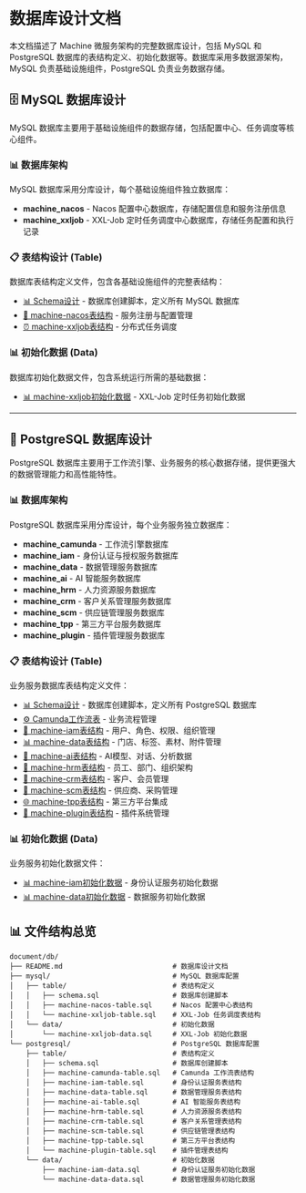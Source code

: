 # 数据库设计文档

本文档描述了 Machine 微服务架构的完整数据库设计，包括 MySQL 和 PostgreSQL 数据库的表结构定义、初始化数据等。数据库采用多数据源架构，MySQL 负责基础设施组件，PostgreSQL 负责业务数据存储。

## 🗄️ MySQL 数据库设计

MySQL 数据库主要用于基础设施组件的数据存储，包括配置中心、任务调度等核心组件。

### 📊 数据库架构

MySQL 数据库采用分库设计，每个基础设施组件独立数据库：

- **machine_nacos** - Nacos 配置中心数据库，存储配置信息和服务注册信息
- **machine_xxljob** - XXL-Job 定时任务调度中心数据库，存储任务配置和执行记录

### 📋 表结构设计 (Table)

数据库表结构定义文件，包含各基础设施组件的完整表结构：

- [📊 Schema设计](mysql/table/schema.sql) - 数据库创建脚本，定义所有 MySQL 数据库
- [🔧 machine-nacos表结构](mysql/table/machine-nacos-table.sql) - 服务注册与配置管理
- [⏰ machine-xxljob表结构](mysql/table/machine-xxljob-table.sql) - 分布式任务调度

### 📊 初始化数据 (Data)

数据库初始化数据文件，包含系统运行所需的基础数据：

- [📊 machine-xxljob初始化数据](mysql/data/machine-xxljob-data.sql) - XXL-Job 定时任务初始化数据

---

## 🐘 PostgreSQL 数据库设计

PostgreSQL 数据库主要用于工作流引擎、业务服务的核心数据存储，提供更强大的数据管理能力和高性能特性。

### 📊 数据库架构

PostgreSQL 数据库采用分库设计，每个业务服务独立数据库：

- **machine_camunda** - 工作流引擎数据库
- **machine_iam** - 身份认证与授权服务数据库
- **machine_data** - 数据管理服务数据库  
- **machine_ai** - AI 智能服务数据库
- **machine_hrm** - 人力资源服务数据库
- **machine_crm** - 客户关系管理服务数据库
- **machine_scm** - 供应链管理服务数据库
- **machine_tpp** - 第三方平台服务数据库
- **machine_plugin** - 插件管理服务数据库

### 📋 表结构设计 (Table)

业务服务数据库表结构定义文件：

- [📊 Schema设计](postgresql/table/schema.sql) - 数据库创建脚本，定义所有 PostgreSQL 数据库
- [⚙️ Camunda工作流表](postgresql/table/machine-camunda-table.sql) - 业务流程管理
- [🔐 machine-iam表结构](postgresql/table/machine-iam-table.sql) - 用户、角色、权限、组织管理
- [📊 machine-data表结构](postgresql/table/machine-data-table.sql) - 门店、标签、素材、附件管理
- [🤖 machine-ai表结构](postgresql/table/machine-ai-table.sql) - AI模型、对话、分析数据
- [👥 machine-hrm表结构](postgresql/table/machine-hrm-table.sql) - 员工、部门、组织架构
- [🤝 machine-crm表结构](postgresql/table/machine-crm-table.sql) - 客户、会员管理
- [🔗 machine-scm表结构](postgresql/table/machine-scm-table.sql) - 供应商、采购管理
- [🌐 machine-tpp表结构](postgresql/table/machine-tpp-table.sql) - 第三方平台集成
- [🔌 machine-plugin表结构](postgresql/table/machine-plugin-table.sql) - 插件系统管理

### 📊 初始化数据 (Data)

业务服务初始化数据文件：

- [📊 machine-iam初始化数据](postgresql/data/machine-iam-data.sql) - 身份认证服务初始化数据
- [📊 machine-data初始化数据](postgresql/data/machine-data-data.sql) - 数据服务初始化数据


## 📊 文件结构总览

```
document/db/
├── README.md                           # 数据库设计文档
├── mysql/                              # MySQL 数据库配置
│   ├── table/                          # 表结构定义
│   │   ├── schema.sql                  # 数据库创建脚本
│   │   ├── machine-nacos-table.sql     # Nacos 配置中心表结构
│   │   └── machine-xxljob-table.sql    # XXL-Job 任务调度表结构
│   └── data/                           # 初始化数据
│       └── machine-xxljob-data.sql     # XXL-Job 初始化数据
└── postgresql/                         # PostgreSQL 数据库配置
    ├── table/                          # 表结构定义
    │   ├── schema.sql                  # 数据库创建脚本
    │   ├── machine-camunda-table.sql   # Camunda 工作流表结构
    │   ├── machine-iam-table.sql       # 身份认证服务表结构
    │   ├── machine-data-table.sql      # 数据管理服务表结构
    │   ├── machine-ai-table.sql        # AI 智能服务表结构
    │   ├── machine-hrm-table.sql       # 人力资源服务表结构
    │   ├── machine-crm-table.sql       # 客户关系管理表结构
    │   ├── machine-scm-table.sql       # 供应链管理表结构
    │   ├── machine-tpp-table.sql       # 第三方平台表结构
    │   └── machine-plugin-table.sql    # 插件管理表结构
    └── data/                           # 初始化数据
        ├── machine-iam-data.sql        # 身份认证服务初始化数据
        └── machine-data-data.sql       # 数据管理服务初始化数据
```